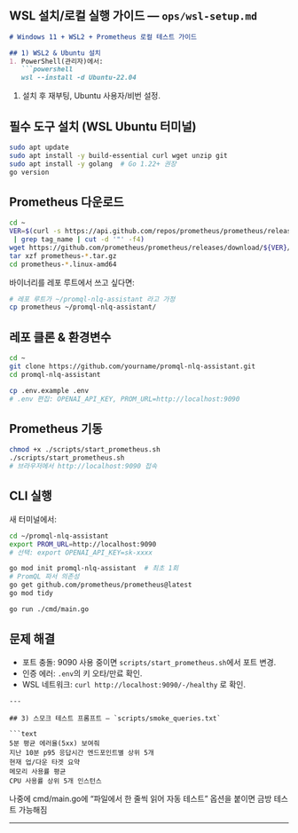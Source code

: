 ## WSL 설치/로컬 실행 가이드 — `ops/wsl-setup.md`

```markdown
# Windows 11 + WSL2 + Prometheus 로컬 테스트 가이드

## 1) WSL2 & Ubuntu 설치
1. PowerShell(관리자)에서:
   ```powershell
   wsl --install -d Ubuntu-22.04
```

1. 설치 후 재부팅, Ubuntu 사용자/비번 설정.

## 필수 도구 설치 (WSL Ubuntu 터미널)

```bash
sudo apt update
sudo apt install -y build-essential curl wget unzip git
sudo apt install -y golang  # Go 1.22+ 권장
go version
```

## Prometheus 다운로드

```bash
cd ~
VER=$(curl -s https://api.github.com/repos/prometheus/prometheus/releases/latest \
 | grep tag_name | cut -d '"' -f4)
wget https://github.com/prometheus/prometheus/releases/download/${VER}/prometheus-${VER#v}.linux-amd64.tar.gz
tar xzf prometheus-*.tar.gz
cd prometheus-*.linux-amd64
```

바이너리를 레포 루트에서 쓰고 싶다면:

```bash
# 레포 루트가 ~/promql-nlq-assistant 라고 가정
cp prometheus ~/promql-nlq-assistant/

```

## 레포 클론 & 환경변수

```bash
cd ~
git clone https://github.com/yourname/promql-nlq-assistant.git
cd promql-nlq-assistant

cp .env.example .env
# .env 편집: OPENAI_API_KEY, PROM_URL=http://localhost:9090
```

## Prometheus 기동

```bash
chmod +x ./scripts/start_prometheus.sh
./scripts/start_prometheus.sh
# 브라우저에서 http://localhost:9090 접속
```

## CLI 실행

새 터미널에서:

```bash
cd ~/promql-nlq-assistant
export PROM_URL=http://localhost:9090
# 선택: export OPENAI_API_KEY=sk-xxxx

go mod init promql-nlq-assistant  # 최초 1회
# PromQL 파서 의존성
go get github.com/prometheus/prometheus@latest
go mod tidy

go run ./cmd/main.go
```

## 문제 해결

- 포트 충돌: 9090 사용 중이면 `scripts/start_prometheus.sh`에서 포트 변경.
- 인증 에러: `.env`의 키 오타/만료 확인.
- WSL 네트워크: `curl http://localhost:9090/-/healthy` 로 확인.

```
---

## 3) 스모크 테스트 프롬프트 — `scripts/smoke_queries.txt`

```text
5분 평균 에러율(5xx) 보여줘
지난 10분 p95 응답시간 엔드포인트별 상위 5개
현재 업/다운 타겟 요약
메모리 사용률 평균
CPU 사용률 상위 5개 인스턴스
```

나중에 cmd/main.go에 “파일에서 한 줄씩 읽어 자동 테스트” 옵션을 붙이면 금방 테스트 가능해짐

---
